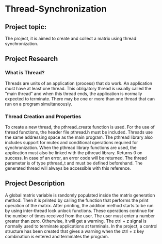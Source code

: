 # Thread-Synchronization
## Project topic:
The project, it is aimed to create and collect a matrix using thread synchronization.
## Project Research

### What is Thread?
Threads are units of an application (process) that do work. An application must have at least one thread. This obligatory thread is usually called the "main thread" and when this thread ends, the application is normally expected to terminate. There may be one or more than one thread that can run on a program simultaneously.

### Thread Creation and Properties
To create a new thread, the pthread_create function is used.
For the use of thread functions, the header file pthread.h must be included.
Threads use the same addressing space as the main program.
The pthread library also includes support for mutex and conditional operations required for synchronization.
When the pthread library functions are used, the application must also be linked with the pthread library.
Returns 0 on success. In case of an error, an error code will be returned.
The thread parameter is of type pthread_t and must be defined beforehand. The generated thread will always be accessible with this reference.

## Project Description
A global matrix variable is randomly populated inside the matrix generation method. Then it is printed by calling the function that performs the print operation of the matrix. After printing, the addition method starts to be run by using inter-thread lock unlock functions. These operations continue for the number of times received from the user. The user must enter a number greater than zero. Otherwise, it will get a warning. The ctrl + z signal is normally used to terminate applications at terminals. In the project, a control structure has been created that gives a warning when the ctrl + z key combination is entered and terminates the program.
